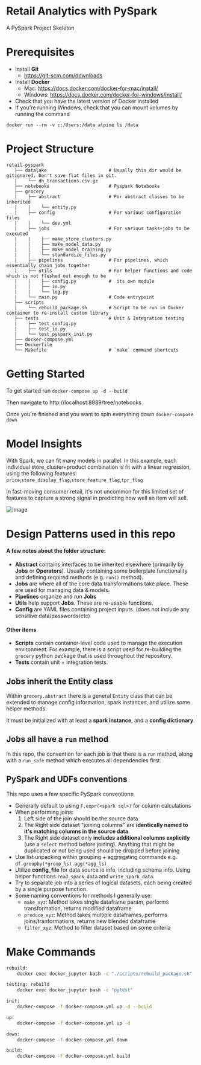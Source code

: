 # Retail Analytics with PySpark
A PySpark Project Skeleton
 
# Prerequisites
* Install **Git**
    - https://git-scm.com/downloads
* Install **Docker**
    - Mac: https://docs.docker.com/docker-for-mac/install/
    - Windows: https://docs.docker.com/docker-for-windows/install/
* Check that you have the latest version of Docker installed
* If you're running Windows, check that you can mount volumes by running the command 
  
`docker run --rm -v c:/Users:/data alpine ls /data`

# Project Structure

    retail-pyspark              
       ├── datalake                       # Usually this dir would be gitignored. Don't save flat files in git. 
       |    └── dh_transactions.csv.gz    
       ├── notebooks                      # Pyspark Notebooks
       ├── grocery  
       |    ├── abstract                  # For abstract classes to be inherited
       |    |    └── entity.py            
       |    ├── config                    # For various configuration files
       |    |    └── dev.yml              
       |    ├── jobs                      # For various tasks+jobs to be executed
       |    |    ├── make_store_clusters.py
       |    |    ├── make_model_data.py
       |    |    ├── make_model_training.py
       |    |    └── standardize_files.py
       |    ├── pipelines                 # For pipelines, which essentially chain jobs together
       |    ├── utils                     # For helper functions and code which is not fleshed out enough to be 
       |    |    ├── config.py            #  its own module
       |    |    ├── io.py
       |    |    └── log.py
       |    └── main.py                   # Code entrypoint
       ├── scripts                         
       |    └── rebuild_package.sh        # Script to be run in Docker container to re-install custom library
       ├── tests                          # Unit & Integration testing
       |    ├── test_config.py     
       |    ├── test_io.py
       |    └── test_pyspark_init.py            
       ├── docker-compose.yml
       ├── Dockerfile
       └── Makefile                       # `make` command shortcuts

# Getting Started

To get started run `docker-compose up -d --build`

Then navigate to http://localhost:8889/tree/notebooks

Once you're finished and you want to spin everything down `docker-compose down`

# Model Insights
With Spark, we can fit many models in parallel. In this example, each individual store_cluster+product combination is fit with a linear regression, using the following features: `price`,`store_display_flag`,`store_feature_flag`,`tpr_flag`

In fast-moving consumer retail, it's not uncommon for this limited set of features to capture a strong signal in predicting how well an item will sell.

![image](https://user-images.githubusercontent.com/109352381/203577938-bce0944e-7c85-4889-b88c-9bc722c8b78a.png)

# Design Patterns used in this repo

#### A few notes about the folder structure:
* __Abstract__ contains interfaces to be inherited elsewhere (primarily by __Jobs__ or __Operators__). Usually containing some boilerplate functionality and defining required methods (e.g. `run()` method). 
* __Jobs__ are where all of the core data transformations take place. These are used for managing data & models.
* __Pipelines__ organize and run __Jobs__
* __Utils__ help support __Jobs__. These are re-usable functions.
* __Config__ are YAML files containing project inputs. (does not include any sensitive data/passwords/etc)  

#### Other items
* __Scripts__ contain container-level code used to manage the execution environment. For example, there is a script used for re-building the `grocery` python package that is used throughout the repository.
* __Tests__ contain unit + integration tests. 


## Jobs inherit the Entity class

Within `grocery.abstract` there is a general `Entity` class that can be extended to manage config information, spark instances, and utilize some helper methods.

It must be initialized with at least a __spark instance__, and a __config dictionary__. 

## Jobs all have a `run` method

In this repo, the convention for each job is that there is a `run` method, along with a `run_safe` method which executes all dependencies first.

## PySpark and UDFs conventions

This repo uses a few specific PySpark conventions:
* Generally default to using `F.expr(<spark sql>)` for column calculations
* When performing joins:
  1. Left side of the join should be the source data
  2. The Right side dataset "joining columns"  are __identically named to it's matching columns in the source data__.
  3. The Right side dataset only __includes additional columns explicitly__ (use a `select` method before joining). Anything that might be duplicated or not being used should be dropped before joining 
* Use list unpacking within grouping + aggregating commands e.g. `df.groupby(*group_ls).agg(*agg_ls)`
* Utilize **config_file** for data source io info, including schema info. Using helper functions `read_spark_data` and `write_spark_data`.
* Try to separate job into a series of logical datasets, each being created by a single purpose function. 
* Some naming conventions for methods I generally use:
  - `make_xyz`: Method takes single dataframe param, performs transformation, returns modified dataframe
  - `produce_xyz`: Method takes multiple dataframes, performs joins/tranformations, returns new blended dataframe
  - `filter_xyz`: Method to filter dataset based on some criteria

# Make Commands

```bash
rebuild:
	docker exec docker_jupyter bash -c "./scripts/rebuild_package.sh"

testing: rebuild
	docker exec docker_jupyter bash -c "pytest"

init:
	docker-compose -f docker-compose.yml up -d --build

up:
	docker-compose -f docker-compose.yml up -d

down:
	docker-compose -f docker-compose.yml down

build:
	docker-compose -f docker-compose.yml build
```
